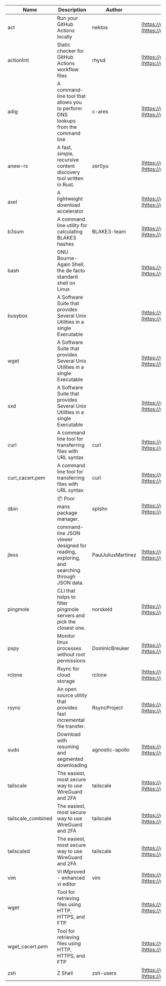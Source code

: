 | Name | Description | Author | WebURL | Repository | Stars | Version | Updated | Size | SHA256SUM | B3SUM | Source | Language | License |
| ---- | ----------- | ------ | ------ | ---------- | ----- | ------- | ------- | ---- | --- | ------|------ | -------- | ------- |
| act | Run your GitHub Actions locally | nektos | [https://github.com/nektos/act](https://github.com/nektos/act) | [https://github.com/nektos/act](https://github.com/nektos/act) | 54051 | v0.2.67 | 2024-09-19T21:36:11Z |  | 334f3eb3ad5322410e1e5d1643462bbf22651502a2ae534fc9dfa39f29346624 | be42c585683ca027577242180f8ca73042124045266c66282ebd4865c1e4152f | https://bin.ajam.dev/arm64_v8a_Android/act | Go | MIT License |
| actionlint | Static checker for GitHub Actions workflow files | rhysd | [https://github.com/rhysd/actionlint](https://github.com/rhysd/actionlint) | [https://github.com/rhysd/actionlint](https://github.com/rhysd/actionlint) | 2700 | v1.7.1 | 2024-09-17T13:38:58Z |  | c3216fc038dd0dfb3e88d46ab061129ef56f45283c0feaa1e6498d40514bc463 | 747a57a1bc57d6348b2d9af55c0106696922cbcbdbbae25e8f78a0c3fd769f72 | https://bin.ajam.dev/arm64_v8a_Android/actionlint | Go | MIT License |
| adig | A command-line tool that allows you to perform DNS lookups from the command line | c-ares | [https://github.com/c-ares/c-ares](https://github.com/c-ares/c-ares) | [https://github.com/c-ares/c-ares](https://github.com/c-ares/c-ares) | 1847 | v1.33.1 | 2024-09-17T15:53:23Z |  | 8b59f420aad5add33fb3999a3e9b92a5d138011de2627123b9b16f30b2f41e50 | 00ddbeda26843fcd807b897a02f82fdb6bf29bfe1f66f710735a24ffa5f291b2 | https://bin.ajam.dev/arm64_v8a_Android/adig | C | MIT License |
| anew-rs | A fast, simple, recursive content discovery tool written in Rust. | zer0yu | [https://github.com/zer0yu/anew](https://github.com/zer0yu/anew) | [https://github.com/zer0yu/anew](https://github.com/zer0yu/anew) | 12 | v0.1.0 | 2024-05-08T12:29:15Z |  | 28b5d66571c896286911c1c6cf7f670180f334c79b72ff172e578953beeebeeb | e829e92fdf23c567ed71cf97b0246dc629f4933301e9a4a705d9580103faa543 | https://bin.ajam.dev/arm64_v8a_Android/anew-rs | Rust | MIT License |
| axel | A lightweight download accelerator |  | [https://github.com/axel/axel](https://github.com/axel/axel) | [https://github.com/axel/axel](https://github.com/axel/axel) |  |  |  |  | 0383c1390a3e6479b8597f03e7ef9b76f9761877a8399f8fac0577799a4f38a8 | 7a4d13263a6b40b9308aa882bd4d5e05b1cd5cea615953fd4e95afc7d45e35dc | https://bin.ajam.dev/arm64_v8a_Android/axel |  |  |
| b3sum | A command line utility for calculating BLAKE3 hashes | BLAKE3-team | [https://github.com/BLAKE3-team/BLAKE3](https://github.com/BLAKE3-team/BLAKE3) | [https://github.com/BLAKE3-team/BLAKE3](https://github.com/BLAKE3-team/BLAKE3) | 5043 | 1.5.4 | 2024-09-14T14:37:47Z |  | bdbe39745cb8f5eb41c57131c83c436f9604ef8bebd73f52268678a16343ec03 | 3ac1f14b8344d6d4fd4255340bc5b956a33763491025c096e8ceb9519d19b974 | https://bin.ajam.dev/arm64_v8a_Android/b3sum | Assembly | Apache License 2.0 |
| bash | GNU Bourne-Again Shell, the de facto standard shell on Linux |  | [https://www.bash.ws/](https://www.bash.ws/) | []() |  |  |  |  | b2a2c26fe9ee0be7680d8df5dff56ff150a36b55faa27c93ac0062da1466c3c0 | 4c1e227916006d07f5e84b948bbc9e98a848d0056277e98ebc17f07e44c3989a | https://bin.ajam.dev/arm64_v8a_Android/bash |  |  |
| busybox | A Software Suite that provides Several Unix Utilities in a single Executable |  | [https://www.busybox.net/](https://www.busybox.net/) | []() |  |  |  |  | 170a5cd225c71f46d8fcde058dea80341093df6f62fc392436e7a6691ee0892d | 3e570fd3328e66364f2c7fe6effefb7b9660d1d104d467ef7a0ce0cd87b4149b | https://bin.ajam.dev/arm64_v8a_Android/busybox |  |  |
| wget | A Software Suite that provides Several Unix Utilities in a single Executable |  | [https://www.busybox.net/](https://www.busybox.net/) | []() |  |  |  |  | 09ab2003582c2dd1d2ac70fb22117af702dfa978b2c87befcaec6fd67aceed36 | f7ad7f72346e11a51da4a382603d334d9c1b06657036e70f57431c8ba3cacc22 | https://bin.ajam.dev/arm64_v8a_Android/wget |  |  |
| xxd | A Software Suite that provides Several Unix Utilities in a single Executable |  | [https://www.busybox.net/](https://www.busybox.net/) | []() |  |  |  |  | 74669801b192b132ad9419ce4da2c90160309a9b0195dce05516828b6517925a | 3027277a321b2c28844f0fde52022d7b88c973d4b943f4f8cdbe2ad56438d0fa | https://bin.ajam.dev/arm64_v8a_Android/xxd |  |  |
| curl | A command line tool for transferring files with URL syntax | curl | [https://github.com/curl/curl](https://github.com/curl/curl) | [https://github.com/curl/curl](https://github.com/curl/curl) | 35437 | curl-8_10_1 | 2024-09-21T10:21:27Z |  | 3217a39fc258f3566a0afd959474b312b52ef77b8afbecb2887d57deed338a58 | d9279776e9d8171e0192ae6f29b8be82cb0130b403dc9a20afb96bc220f4760f | https://bin.ajam.dev/arm64_v8a_Android/curl | C | Other |
| curl_cacert.pem | A command line tool for transferring files with URL syntax | curl | [https://github.com/curl/curl](https://github.com/curl/curl) | [https://github.com/curl/curl](https://github.com/curl/curl) | 35437 | curl-8_10_1 | 2024-09-21T10:21:27Z |  | 1bf458412568e134a4514f5e170a328d11091e071c7110955c9884ed87972ac9 | d0993af134271f1511e1b5f01a2bfe216d4bf22d8c5d0f9cd60f9f6b9626d65e | https://bin.ajam.dev/arm64_v8a_Android/curl_cacert.pem | C | Other |
| dbin | 📦 Poor mans package manager. | xplshn | [https://github.com/xplshn/dbin](https://github.com/xplshn/dbin) | [https://github.com/xplshn/dbin](https://github.com/xplshn/dbin) | 140 | 0.4 | 2024-09-20T03:36:12Z |  | 7c03671d19e0ff009e1bcfcdc9ecf571770cfd4d52f0cf7d739289efc94aa03c | 6ea5eb806395c665e222c6198829e31a8e217ec12d3fdac132158cb57d78f330 | https://bin.ajam.dev/arm64_v8a_Android/dbin | Go | Other |
| jless | command-line JSON viewer designed for reading, exploring, and searching through JSON data. | PaulJuliusMartinez | [https://github.com/PaulJuliusMartinez/jless](https://github.com/PaulJuliusMartinez/jless) | [https://github.com/PaulJuliusMartinez/jless](https://github.com/PaulJuliusMartinez/jless) | 4721 | v0.9.0 | 2024-09-07T16:16:59Z |  | 4fb8394e4874e328d2825db46a637e96d018c38340d5741767395aa83e06b7be | 11968e37028a57353efbba052401a3679ee0dc604f7515a052ddebae5ad1dace | https://bin.ajam.dev/arm64_v8a_Android/jless | Rust | MIT License |
| pingmole | CLI that helps to filter pingmole servers and pick the closest one. | norskeld | [https://github.com/norskeld/pingmole](https://github.com/norskeld/pingmole) | [https://github.com/norskeld/pingmole](https://github.com/norskeld/pingmole) | 4 |  | 2024-04-16T11:28:34Z |  | 245008d10abd6cb78b5ab28a5fd8189c8e10c5ca1324720f8759de2d557eef70 | 4e8fbc5632bc3920792f91f6ae5a107eacb83934c1419caf8c9a8c8a296e3ed8 | https://bin.ajam.dev/arm64_v8a_Android/pingmole | Rust | MIT License |
| pspy | Monitor linux processes without root permissions | DominicBreuker | [https://github.com/DominicBreuker/pspy](https://github.com/DominicBreuker/pspy) | [https://github.com/DominicBreuker/pspy](https://github.com/DominicBreuker/pspy) | 4864 | v1.2.1 | 2023-01-17T21:09:22Z |  | 16c29602e69964565ca6c0279332e57ea6a96449bc7a599c71b8b0edeb0eaec4 | 363fc12bc08d6c611bd08c4b20d603c2d89cbe4ad077be211b2617cce730f85c | https://bin.ajam.dev/arm64_v8a_Android/pspy | Go | GNU General Public License v3.0 |
| rclone | Rsync for cloud storage | rclone | [https://github.com/rclone/rclone](https://github.com/rclone/rclone) | [https://github.com/rclone/rclone](https://github.com/rclone/rclone) | 46232 | v1.68.0 | 2024-09-21T01:22:31Z |  | a93fd1757c3b18143cf8b4c237f9b68fa5d53594ee9fc940cc62370fc5ac43a5 | ba769f6a3af6fbbb0e2e9d5a792361c1b0f08e61d94cdc3c0897f7894022e6ff | https://bin.ajam.dev/arm64_v8a_Android/rclone | Go | MIT License |
| rsync | An open source utility that provides fast incremental file transfer. | RsyncProject | [https://github.com/WayneD/rsync](https://github.com/WayneD/rsync) | [https://github.com/WayneD/rsync](https://github.com/WayneD/rsync) | 2721 | v3.3.0 | 2024-07-06T04:30:43Z |  | 2f12d2c9c5281f6bad62349a061f8a16a796b94edaf884be3cfecb1077d00c7b | 57acfb4fd7934b3968945cc51c8bd874287e62bbbd995e50803768f5ebcdf74b | https://bin.ajam.dev/arm64_v8a_Android/rsync | C | Other |
| sudo | Download with resuming and segmented downloading | agnostic-apollo | [https://github.com/agnostic-apollo/sudo](https://github.com/agnostic-apollo/sudo) | [https://github.com/agnostic-apollo/sudo](https://github.com/agnostic-apollo/sudo) | 90 | v0.2.0 | 2021-04-10T21:03:10Z |  | 9e56787b3ca489a9eb9e3a64f54944aa92c728d18576972ef7ef6bb10ca6462c | 261a7ec6cf5ed2fbc82f8128f2583eda7faeb8939b9e08143046f0b046e504ae | https://bin.ajam.dev/arm64_v8a_Android/sudo | Shell | MIT License |
| tailscale | The easiest, most secure way to use WireGuard and 2FA | tailscale | [https://github.com/tailscale/tailscale](https://github.com/tailscale/tailscale) | [https://github.com/tailscale/tailscale](https://github.com/tailscale/tailscale) | 18661 | v1.74.1 | 2024-09-20T23:30:33Z |  | 7c2c6659924e6ceaba3f33f28f62850300a579d96fe5ee5656558a109f2068da | e96ea76c30d5e81e52a2bceec93078c582949fe8c3fc0d96787c3aad2e4f6ab5 | https://bin.ajam.dev/arm64_v8a_Android/tailscale | Go | BSD 3-Clause New or Revised License |
| tailscale_combined | The easiest, most secure way to use WireGuard and 2FA | tailscale | [https://github.com/tailscale/tailscale](https://github.com/tailscale/tailscale) | [https://github.com/tailscale/tailscale](https://github.com/tailscale/tailscale) | 18661 | v1.74.1 | 2024-09-20T23:30:33Z |  | eef3ca34f31db33105a0d170ec5fdf89ba9d51d51e61a06a3a1808f6cf988ade | 1587dafc709c37aab20a507dbf667b0083df56ccfc3b1eb2f74cbc357f1ce19b | https://bin.ajam.dev/arm64_v8a_Android/tailscale_combined | Go | BSD 3-Clause New or Revised License |
| tailscaled | The easiest, most secure way to use WireGuard and 2FA | tailscale | [https://github.com/tailscale/tailscale](https://github.com/tailscale/tailscale) | [https://github.com/tailscale/tailscale](https://github.com/tailscale/tailscale) | 18661 | v1.74.1 | 2024-09-20T23:30:33Z |  | 7bd3605f07321016ddac4a8a0b4386ab24b18ebeab73a19ffbfa9db0c8538907 | f54599d561075348fe421cdc0f3c2a6a1c70777ed36f36872679c76563afb235 | https://bin.ajam.dev/arm64_v8a_Android/tailscaled | Go | BSD 3-Clause New or Revised License |
| vim | Vi IMproved - enhanced vi editor | vim | [https://github.com/vim/vim](https://github.com/vim/vim) | [https://github.com/vim/vim](https://github.com/vim/vim) | 36122 | v9.1.0739 | 2024-09-21T09:40:57Z |  | 061957191d2367c9d3d5b55c3d88739023d30135c7c2ec0b861a8b9cb3a9500a | 4ebdc629bad60b0f442fde2cce1c73aac2be821746ae9cd4afd0112c53b9e546 | https://bin.ajam.dev/arm64_v8a_Android/vim | Vim Script | Vim License |
| wget | Tool for retrieving files using HTTP, HTTPS, and FTP |  | [https://www.gnu.org/software/wget/](https://www.gnu.org/software/wget/) | []() |  |  |  |  | 09ab2003582c2dd1d2ac70fb22117af702dfa978b2c87befcaec6fd67aceed36 | f7ad7f72346e11a51da4a382603d334d9c1b06657036e70f57431c8ba3cacc22 | https://bin.ajam.dev/arm64_v8a_Android/wget |  |  |
| wget_cacert.pem | Tool for retrieving files using HTTP, HTTPS, and FTP |  | [https://www.gnu.org/software/wget/](https://www.gnu.org/software/wget/) | []() |  |  |  |  | 1bf458412568e134a4514f5e170a328d11091e071c7110955c9884ed87972ac9 | d0993af134271f1511e1b5f01a2bfe216d4bf22d8c5d0f9cd60f9f6b9626d65e | https://bin.ajam.dev/arm64_v8a_Android/wget_cacert.pem |  |  |
| zsh | Z Shell | zsh-users | [https://github.com/zsh-users/zsh](https://github.com/zsh-users/zsh) | [https://github.com/zsh-users/zsh](https://github.com/zsh-users/zsh) | 3603 | zsh-5.9 | 2024-09-18T09:32:41Z |  | 6c5521f65fd71a7a94c14f852a80446b51550e9c929adef8f8747c3aa874480b | 35a34d412b56d5c113ab3af3e8f56fa11f045fead4be36f6bdbc03ee53be43ee | https://bin.ajam.dev/arm64_v8a_Android/zsh | C | Other |
